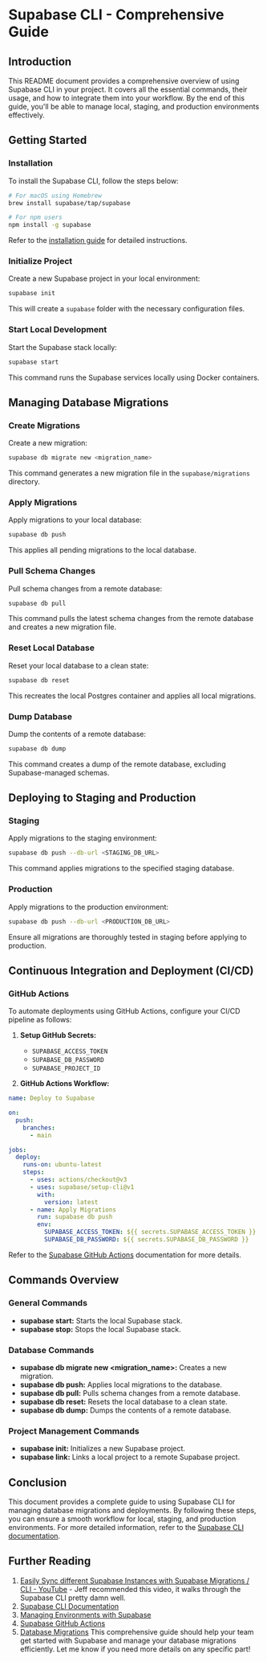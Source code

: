 # Supabase CLI - Comprehensive Guide

## Introduction
This README document provides a comprehensive overview of using Supabase CLI in your project. It covers all the essential commands, their usage, and how to integrate them into your workflow. By the end of this guide, you'll be able to manage local, staging, and production environments effectively.

## Getting Started
### Installation
To install the Supabase CLI, follow the steps below:

```bash
# For macOS using Homebrew
brew install supabase/tap/supabase

# For npm users
npm install -g supabase
```
Refer to the [installation guide](https://supabase.com/docs/guides/cli/getting-started) for detailed instructions.

### Initialize Project
Create a new Supabase project in your local environment:

```bash
supabase init
```

This will create a `supabase` folder with the necessary configuration files.

### Start Local Development
Start the Supabase stack locally:

```bash
supabase start
```
This command runs the Supabase services locally using Docker containers.

## Managing Database Migrations
### Create Migrations
Create a new migration:

```bash
supabase db migrate new <migration_name>
```
This command generates a new migration file in the `supabase/migrations` directory.

### Apply Migrations
Apply migrations to your local database:

```bash
supabase db push
```
This applies all pending migrations to the local database.

### Pull Schema Changes
Pull schema changes from a remote database:

```bash
supabase db pull
```
This command pulls the latest schema changes from the remote database and creates a new migration file.

### Reset Local Database
Reset your local database to a clean state:

```bash
supabase db reset
```
This recreates the local Postgres container and applies all local migrations.

### Dump Database
Dump the contents of a remote database:

```bash
supabase db dump
```
This command creates a dump of the remote database, excluding Supabase-managed schemas.

## Deploying to Staging and Production
### Staging
Apply migrations to the staging environment:

```bash
supabase db push --db-url <STAGING_DB_URL>
```
This command applies migrations to the specified staging database.

### Production
Apply migrations to the production environment:

```bash
supabase db push --db-url <PRODUCTION_DB_URL>
```
Ensure all migrations are thoroughly tested in staging before applying to production.

## Continuous Integration and Deployment (CI/CD)
### GitHub Actions
To automate deployments using GitHub Actions, configure your CI/CD pipeline as follows:

1. **Setup GitHub Secrets:**
   - `SUPABASE_ACCESS_TOKEN`
   - `SUPABASE_DB_PASSWORD`
   - `SUPABASE_PROJECT_ID`

2. **GitHub Actions Workflow:**

```yaml
name: Deploy to Supabase

on:
  push:
    branches:
      - main

jobs:
  deploy:
    runs-on: ubuntu-latest
    steps:
      - uses: actions/checkout@v3
      - uses: supabase/setup-cli@v1
        with:
          version: latest
      - name: Apply Migrations
        run: supabase db push
        env:
          SUPABASE_ACCESS_TOKEN: ${{ secrets.SUPABASE_ACCESS_TOKEN }}
          SUPABASE_DB_PASSWORD: ${{ secrets.SUPABASE_DB_PASSWORD }}
```
Refer to the [Supabase GitHub Actions](https://github.com/supabase/setup-cli) documentation for more details.

## Commands Overview
### General Commands
- **supabase start:** Starts the local Supabase stack.
- **supabase stop:** Stops the local Supabase stack.

### Database Commands
- **supabase db migrate new <migration_name>:** Creates a new migration.
- **supabase db push:** Applies local migrations to the database.
- **supabase db pull:** Pulls schema changes from a remote database.
- **supabase db reset:** Resets the local database to a clean state.
- **supabase db dump:** Dumps the contents of a remote database.

### Project Management Commands
- **supabase init:** Initializes a new Supabase project.
- **supabase link:** Links a local project to a remote Supabase project.

## Conclusion
This document provides a complete guide to using Supabase CLI for managing database migrations and deployments. By following these steps, you can ensure a smooth workflow for local, staging, and production environments. For more detailed information, refer to the [Supabase CLI documentation](https://supabase.com/docs/guides/cli/getting-started).

## Further Reading
1. [Easily Sync different Supabase Instances with Supabase Migrations / CLI - YouTube](https://www.youtube.com/watch?v=nyX_EygplXQ) - Jeff recommended this video, it walks through the Supabase CLI pretty damn well.
2. [Supabase CLI Documentation](https://supabase.com/docs/guides/cli/getting-started)
3. [Managing Environments with Supabase](https://supabase.com/docs/guides/cli/managing-environments)
4. [Supabase GitHub Actions](https://github.com/supabase/setup-cli)
5. [Database Migrations](https://supabase.com/docs/guides/database/migrations)
This comprehensive guide should help your team get started with Supabase and manage your database migrations efficiently. Let me know if you need more details on any specific part!